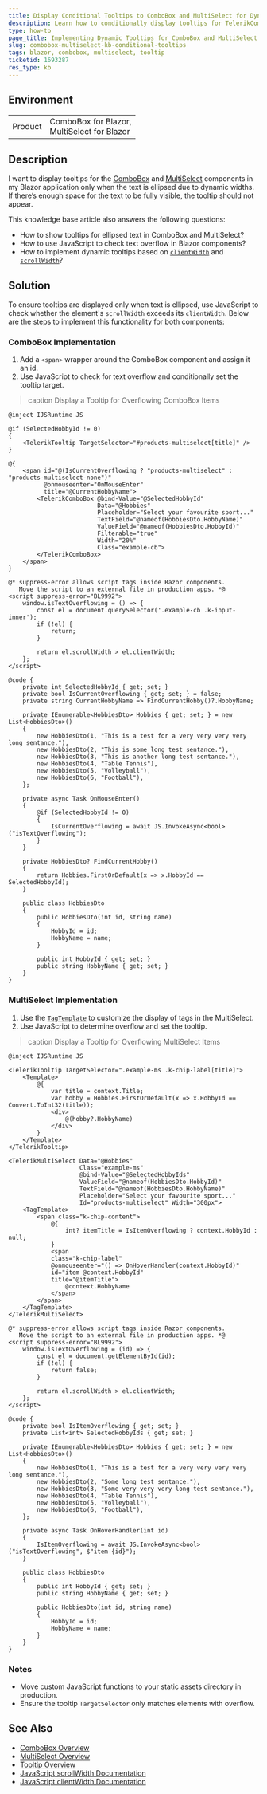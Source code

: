 ```yaml
---
title: Display Conditional Tooltips to ComboBox and MultiSelect for Dynamic Widths
description: Learn how to conditionally display tooltips for TelerikComboBox and TelerikMultiSelect components based on dynamic text overflow.
type: how-to
page_title: Implementing Dynamic Tooltips for ComboBox and MultiSelect in Blazor
slug: combobox-multiselect-kb-conditional-tooltips
tags: blazor, combobox, multiselect, tooltip
ticketid: 1693287
res_type: kb
---
```


## Environment

<table>
    <tbody>
        <tr>
            <td> Product </td>
            <td>
            ComboBox for Blazor, <br/>
            MultiSelect for Blazor
            </td>
        </tr>
    </tbody>
</table>

## Description

I want to display tooltips for the [ComboBox](slug:components/combobox/overview) and [MultiSelect](slug:multiselect-overview) components in my Blazor application only when the text is ellipsed due to dynamic widths. If there’s enough space for the text to be fully visible, the tooltip should not appear. 

This knowledge base article also answers the following questions:
- How to show tooltips for ellipsed text in ComboBox and MultiSelect?
- How to use JavaScript to check text overflow in Blazor components?
- How to implement dynamic tooltips based on [`clientWidth`](https://developer.mozilla.org/en-US/docs/Web/API/Element/clientWidth) and [`scrollWidth`](https://developer.mozilla.org/en-US/docs/Web/API/Element/scrollWidth)?

## Solution

To ensure tooltips are displayed only when text is ellipsed, use JavaScript to check whether the element's `scrollWidth` exceeds its `clientWidth`. Below are the steps to implement this functionality for both components:

### ComboBox Implementation

1. Add a `<span>` wrapper around the ComboBox component and assign it an id.
2. Use JavaScript to check for text overflow and conditionally set the tooltip target.

>caption Display a Tooltip for Overflowing ComboBox Items

```razor
@inject IJSRuntime JS

@if (SelectedHobbyId != 0)
{
    <TelerikTooltip TargetSelector="#products-multiselect[title]" />
}

@{
    <span id="@(IsCurrentOverflowing ? "products-multiselect" : "products-multiselect-none")"
          @onmouseenter="OnMouseEnter"
          title="@CurrentHobbyName">
        <TelerikComboBox @bind-Value="@SelectedHobbyId"
                         Data="@Hobbies"
                         Placeholder="Select your favourite sport..."
                         TextField="@nameof(HobbiesDto.HobbyName)"
                         ValueField="@nameof(HobbiesDto.HobbyId)"
                         Filterable="true"
                         Width="20%"
                         Class="example-cb">
        </TelerikComboBox>
    </span>
}

@* suppress-error allows script tags inside Razor components.
   Move the script to an external file in production apps. *@
<script suppress-error="BL9992">
    window.isTextOverflowing = () => {
        const el = document.querySelector('.example-cb .k-input-inner');
        if (!el) {
            return;
        }

        return el.scrollWidth > el.clientWidth;
    };
</script>

@code {
    private int SelectedHobbyId { get; set; }
    private bool IsCurrentOverflowing { get; set; } = false;
    private string CurrentHobbyName => FindCurrentHobby()?.HobbyName;

    private IEnumerable<HobbiesDto> Hobbies { get; set; } = new List<HobbiesDto>()
    {
        new HobbiesDto(1, "This is a test for a very very very very long sentance."),
        new HobbiesDto(2, "This is some long test sentance."),
        new HobbiesDto(3, "This is another long test sentance."),
        new HobbiesDto(4, "Table Tennis"),
        new HobbiesDto(5, "Volleyball"),
        new HobbiesDto(6, "Football"),
    };

    private async Task OnMouseEnter()
    {
        @if (SelectedHobbyId != 0)
        {
            IsCurrentOverflowing = await JS.InvokeAsync<bool>("isTextOverflowing");
        }
    }

    private HobbiesDto? FindCurrentHobby()
    {
        return Hobbies.FirstOrDefault(x => x.HobbyId == SelectedHobbyId);
    }

    public class HobbiesDto
    {
        public HobbiesDto(int id, string name)
        {
            HobbyId = id;
            HobbyName = name;
        }

        public int HobbyId { get; set; }
        public string HobbyName { get; set; }
    }
}
```

### MultiSelect Implementation

1. Use the [`TagTemplate`](slug:multiselect-templates#tag-template) to customize the display of tags in the MultiSelect.
2. Use JavaScript to determine overflow and set the tooltip.

>caption Display a Tooltip for Overflowing MultiSelect Items

```razor
@inject IJSRuntime JS

<TelerikTooltip TargetSelector=".example-ms .k-chip-label[title]">
    <Template>
        @{
            var title = context.Title;
            var hobby = Hobbies.FirstOrDefault(x => x.HobbyId == Convert.ToInt32(title));
            <div>
                @(hobby?.HobbyName)
            </div>
        }
    </Template>
</TelerikTooltip>

<TelerikMultiSelect Data="@Hobbies"
                    Class="example-ms"
                    @bind-Value="@SelectedHobbyIds"
                    ValueField="@nameof(HobbiesDto.HobbyId)"
                    TextField="@nameof(HobbiesDto.HobbyName)"
                    Placeholder="Select your favourite sport..."
                    Id="products-multiselect" Width="300px">
    <TagTemplate>
        <span class="k-chip-content">
            @{
                int? itemTitle = IsItemOverflowing ? context.HobbyId : null;
            }
            <span
            class="k-chip-label"
            @onmouseenter="() => OnHoverHandler(context.HobbyId)"
            id="item @context.HobbyId"
            title="@itemTitle">
                @context.HobbyName
            </span>
        </span>
    </TagTemplate>
</TelerikMultiSelect>

@* suppress-error allows script tags inside Razor components.
   Move the script to an external file in production apps. *@
<script suppress-error="BL9992">
    window.isTextOverflowing = (id) => {
        const el = document.getElementById(id);
        if (!el) {
            return false;
        }
        
        return el.scrollWidth > el.clientWidth;
    };
</script>

@code {
    private bool IsItemOverflowing { get; set; }
    private List<int> SelectedHobbyIds { get; set; }

    private IEnumerable<HobbiesDto> Hobbies { get; set; } = new List<HobbiesDto>()
    {
        new HobbiesDto(1, "This is a test for a very very very very long sentance."),
        new HobbiesDto(2, "Some long test sentance."),
        new HobbiesDto(3, "Some very very very long test sentance."),
        new HobbiesDto(4, "Table Tennis"),
        new HobbiesDto(5, "Volleyball"),
        new HobbiesDto(6, "Football"),
    };

    private async Task OnHoverHandler(int id)
    {
        IsItemOverflowing = await JS.InvokeAsync<bool>("isTextOverflowing", $"item {id}");
    }

    public class HobbiesDto
    {
        public int HobbyId { get; set; }
        public string HobbyName { get; set; }

        public HobbiesDto(int id, string name)
        {
            HobbyId = id;
            HobbyName = name;
        }
    }
}
```

### Notes

- Move custom JavaScript functions to your static assets directory in production.
- Ensure the tooltip `TargetSelector` only matches elements with overflow.

## See Also

- [ComboBox Overview](slug:components/combobox/overview)
- [MultiSelect Overview](slug:multiselect-overview)
- [Tooltip Overview](slug:tooltip-overview)
- [JavaScript scrollWidth Documentation](https://developer.mozilla.org/en-US/docs/Web/API/Element/scrollWidth)
- [JavaScript clientWidth Documentation](https://developer.mozilla.org/en-US/docs/Web/API/Element/clientWidth)